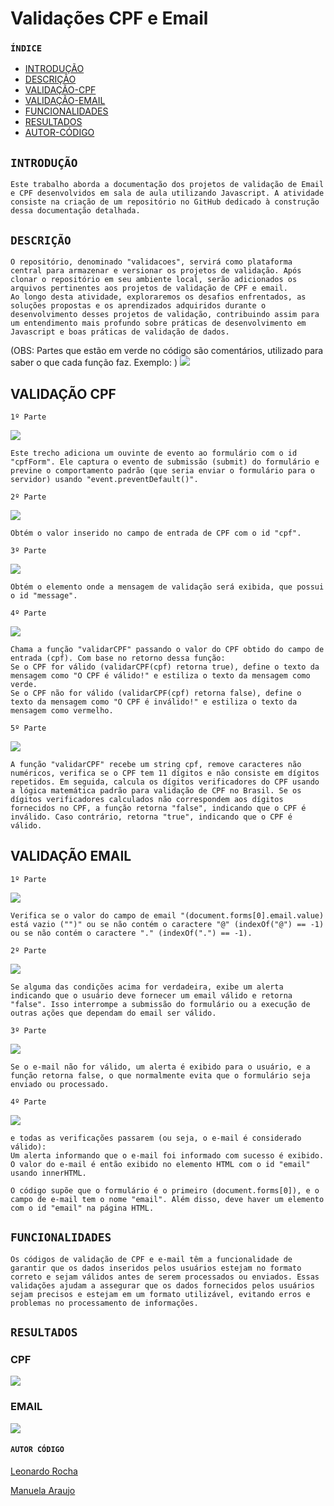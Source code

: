 # Validações CPF e Email

### `ÍNDICE`

* [INTRODUÇÃO](#introdução)
* [DESCRIÇÃO](#descrição)
* [VALIDAÇÃO-CPF](#validação-cpf)
* [VALIDAÇÃO-EMAIL](#validação-email)
* [FUNCIONALIDADES](#funcionalidades)
* [RESULTADOS](#resultados)
* [AUTOR-CÓDIGO](#autor-código)

## `INTRODUÇÃO`
    Este trabalho aborda a documentação dos projetos de validação de Email e CPF desenvolvidos em sala de aula utilizando Javascript. A atividade consiste na criação de um repositório no GitHub dedicado à construção dessa documentação detalhada. 

## `DESCRIÇÃO`
    O repositório, denominado "validacoes", servirá como plataforma central para armazenar e versionar os projetos de validação. Após clonar o repositório em seu ambiente local, serão adicionados os arquivos pertinentes aos projetos de validação de CPF e email.
    Ao longo desta atividade, exploraremos os desafios enfrentados, as soluções propostas e os aprendizados adquiridos durante o desenvolvimento desses projetos de validação, contribuindo assim para um entendimento mais profundo sobre práticas de desenvolvimento em Javascript e boas práticas de validação de dados.

(OBS: Partes que estão em verde no código são comentários, utilizado para saber o que cada função faz. Exemplo: )
 ![](img/comentarios.png) 

 ## VALIDAÇÃO CPF 

`1º Parte`

 ![](img/parte1.png)

    Este trecho adiciona um ouvinte de evento ao formulário com o id "cpfForm". Ele captura o evento de submissão (submit) do formulário e previne o comportamento padrão (que seria enviar o formulário para o servidor) usando "event.preventDefault()".

 `2º Parte`

  ![](img/parte2.png)

    Obtém o valor inserido no campo de entrada de CPF com o id "cpf".

`3º Parte`

![](img/parte3.png)

    Obtém o elemento onde a mensagem de validação será exibida, que possui o id "message".

`4º Parte`

![](img/parte4.png)

    Chama a função "validarCPF" passando o valor do CPF obtido do campo de entrada (cpf). Com base no retorno dessa função:
    Se o CPF for válido (validarCPF(cpf) retorna true), define o texto da mensagem como "O CPF é válido!" e estiliza o texto da mensagem como verde.
    Se o CPF não for válido (validarCPF(cpf) retorna false), define o texto da mensagem como "O CPF é inválido!" e estiliza o texto da mensagem como vermelho.

`5º Parte`

![](img/parte5.png)

    A função "validarCPF" recebe um string cpf, remove caracteres não numéricos, verifica se o CPF tem 11 dígitos e não consiste em dígitos repetidos. Em seguida, calcula os dígitos verificadores do CPF usando a lógica matemática padrão para validação de CPF no Brasil. Se os dígitos verificadores calculados não correspondem aos dígitos fornecidos no CPF, a função retorna "false", indicando que o CPF é inválido. Caso contrário, retorna "true", indicando que o CPF é válido.

## VALIDAÇÃO EMAIL

 `1º Parte` 

 ![](img/P1.png)

    Verifica se o valor do campo de email "(document.forms[0].email.value) está vazio ("")" ou se não contém o caractere "@" (indexOf("@") == -1) ou se não contém o caractere "." (indexOf(".") == -1).

`2º Parte` 

![](img/p2.png)

    Se alguma das condições acima for verdadeira, exibe um alerta indicando que o usuário deve fornecer um email válido e retorna "false". Isso interrompe a submissão do formulário ou a execução de outras ações que dependam do email ser válido.

`3º Parte`

![](img/p3.png)

    Se o e-mail não for válido, um alerta é exibido para o usuário, e a função retorna false, o que normalmente evita que o formulário seja enviado ou processado.

`4º Parte`

![](img/p4.png)

    e todas as verificações passarem (ou seja, o e-mail é considerado válido):
    Um alerta informando que o e-mail foi informado com sucesso é exibido.
    O valor do e-mail é então exibido no elemento HTML com o id "email" usando innerHTML.

    O código supõe que o formulário é o primeiro (document.forms[0]), e o campo de e-mail tem o nome "email". Além disso, deve haver um elemento com o id "email" na página HTML.

## `FUNCIONALIDADES`

    Os códigos de validação de CPF e e-mail têm a funcionalidade de garantir que os dados inseridos pelos usuários estejam no formato correto e sejam válidos antes de serem processados ou enviados. Essas validações ajudam a assegurar que os dados fornecidos pelos usuários sejam precisos e estejam em um formato utilizável, evitando erros e problemas no processamento de informações.

## `RESULTADOS`

### CPF

![](img/resul-cpf.gif)

### EMAIL

![](img/resul-email.gif)

#### `AUTOR CÓDIGO`

[Leonardo Rocha](https://github.com/LeonardoRochaMarista)

[Manuela Araujo](https://github.com/manuelaaraujo)